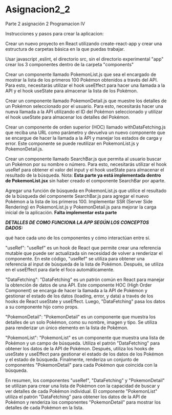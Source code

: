 # Asignacion2_2
Parte 2 asignación 2 Programacion IV

Instrucciones y pasos para crear la aplicacion:

Crear un nuevo proyecto en React utilizando create-react-app y crear una estructura de carpetas básica en la que puedas trabajar.

Usar javascript ,eslint, el directorio src, sin el directorio experimental "app"
crear los 3 componentes dentro de la carpeta "components"

Crear un componente llamado PokemonList.js que sea el encargado de mostrar la lista de los primeros 100 Pokémon obtenidos a través del API. Para esto, necesitarás utilizar el hook useEffect para hacer una llamada a la API y el hook useState para almacenar la lista de los Pokémon.

Crear un componente llamado PokemonDetail.js que muestre los detalles de un Pokémon seleccionado por el usuario. Para esto, necesitarás hacer una nueva llamada a la API utilizando el ID del Pokémon seleccionado y utilizar el hook useState para almacenar los detalles del Pokémon.

Crear un componente de orden superior (HOC) llamado withDataFetching.js que reciba una URL como parámetro y devuelva un nuevo componente que se encargue de hacer la llamada a la API y manejar los estados de carga y error. Este componente se puede reutilizar en PokemonList.js y PokemonDetail.js.

Crear un componente llamado SearchBar.js que permita al usuario buscar un Pokémon por su nombre o número. Para esto, necesitarás utilizar el hook useRef para obtener el valor del input y el hook useState para almacenar el resultado de la búsqueda.
Nota: **Esta parte ya está implementada dentro de PokemonList.jsx** sin haber creado el componente SearchBar por aparte.

Agregar una función de búsqueda en PokemonList.js que utilice el resultado de la búsqueda del componente SearchBar.js para agregar el nuevo Pokémon a la lista de los primeros 100.
Implementar SSR (Server Side Rendering) en PokemonList.js y PokemonDetail.js para mejorar la carga inicial de la aplicación. **Falta implementar esta parte**

***DETALLES DE COMO FUNCIONA LA APP SEGÚN LOS CONCEPTOS DADOS:***

qué hace cada uno de los componentes y cómo interactúan entre sí.

"useRef":
"useRef" es un hook de React que permite crear una referencia mutable que puede ser actualizada sin necesidad de volver a renderizar el componente. En este código, "useRef" se utiliza para obtener una referencia al input de búsqueda de la lista de Pokémon. Después, se utiliza en el useEffect para darle el foco automáticamente.

"DataFetching":
"DataFetching" es un patrón común en React para manejar la obtención de datos de una API. Este componente HOC (High Order Component) se encarga de hacer la llamada a la API de Pokémon y gestionar el estado de los datos (loading, error, y data) a través de los hooks de React useState y useEffect. Luego, "DataFetching" pasa los datos a su componente hijo como props.

"PokemonDetail":
"PokemonDetail" es un componente que muestra los detalles de un solo Pokémon, como su nombre, imagen y tipo. Se utiliza para renderizar un único elemento en la lista de Pokémon.

"PokemonList":
"PokemonList" es un componente que muestra una lista de Pokémon y un campo de búsqueda. Utiliza el patrón "DataFetching" para obtener los datos de la API de Pokémon. Después, utiliza los hooks de useState y useEffect para gestionar el estado de los datos de los Pokémon y el estado de búsqueda. Finalmente, renderiza un conjunto de componentes "PokemonDetail" para cada Pokémon que coincida con la búsqueda.

En resumen, los componentes "useRef", "DataFetching" y "PokemonDetail" se utilizan para crear una lista de Pokémon con la capacidad de buscar y ver detalles de cada Pokémon individual. El componente "PokemonList" utiliza el patrón "DataFetching" para obtener los datos de la API de Pokémon y renderiza los componentes "PokemonDetail" para mostrar los detalles de cada Pokémon en la lista.
